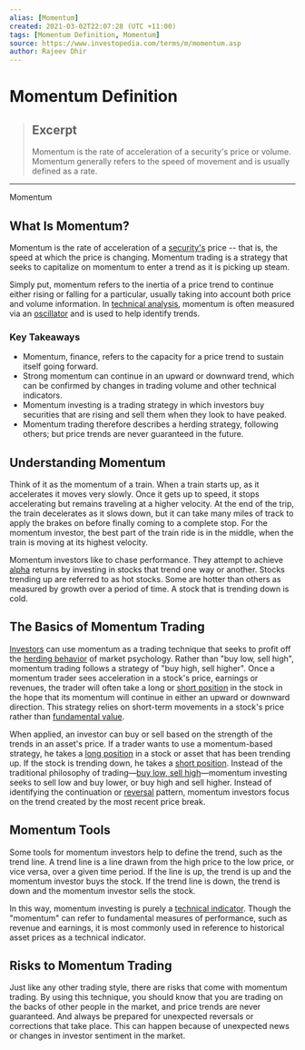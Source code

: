 ```yaml
---
alias: [Momentum]
created: 2021-03-02T22:07:28 (UTC +11:00)
tags: [Momentum Definition, Momentum]
source: https://www.investopedia.com/terms/m/momentum.asp
author: Rajeev Dhir
---
```


# Momentum Definition

> ## Excerpt
> Momentum is the rate of acceleration of a security's price or volume. Momentum generally refers to the speed of movement and is usually defined as a rate.

---

Momentum
## What Is Momentum?

Momentum is the rate of acceleration of a [security's](https://www.investopedia.com/terms/s/security.asp) price -- that is, the speed at which the price is changing. Momentum trading is a strategy that seeks to capitalize on momentum to enter a trend as it is picking up steam.

Simply put, momentum refers to the inertia of a price trend to continue either rising or falling for a particular, usually taking into account both price and volume information. In [technical analysis](https://www.investopedia.com/terms/t/technicalanalysis.asp), momentum is often measured via an [oscillator](https://www.investopedia.com/terms/o/oscillator.asp) and is used to help identify trends.

### Key Takeaways

-   Momentum, finance, refers to the capacity for a price trend to sustain itself going forward.
-   Strong momentum can continue in an upward or downward trend, which can be confirmed by changes in trading volume and other technical indicators.
-   Momentum investing is a trading strategy in which investors buy securities that are rising and sell them when they look to have peaked.
-   Momentum trading therefore describes a herding strategy, following others; but price trends are never guaranteed in the future.

## Understanding Momentum

Think of it as the momentum of a train. When a train starts up, as it accelerates it moves very slowly. Once it gets up to speed, it stops accelerating but remains traveling at a higher velocity. At the end of the trip, the train decelerates as it slows down, but it can take many miles of track to apply the brakes on before finally coming to a complete stop. For the momentum investor, the best part of the train ride is in the middle, when the train is moving at its highest velocity.

Momentum investors like to chase performance. They attempt to achieve [alpha](https://www.investopedia.com/terms/a/alpha.asp) returns by investing in stocks that trend one way or another. Stocks trending up are referred to as hot stocks. Some are hotter than others as measured by growth over a period of time. A stock that is trending down is cold.

## The Basics of Momentum Trading

[Investors](https://www.investopedia.com/terms/i/investor.asp) can use momentum as a trading technique that seeks to profit off the [herding behavior](https://www.investopedia.com/terms/h/herdinstinct.asp) of market psychology. Rather than "buy low, sell high", momentum trading follows a strategy of "buy high, sell higher". Once a momentum trader sees acceleration in a stock's price, earnings or revenues, the trader will often take a long or [short position](https://www.investopedia.com/terms/m/momentum_investing.asp) in the stock in the hope that its momentum will continue in either an upward or downward direction. This strategy relies on short-term movements in a stock's price rather than [fundamental value](https://www.investopedia.com/terms/t/technicalanalysis.asp).

When applied, an investor can buy or sell based on the strength of the trends in an asset's price. If a trader wants to use a momentum-based strategy, he takes a [long position](https://www.investopedia.com/terms/l/long.asp) in a stock or asset that has been trending up. If the stock is trending down, he takes a [short position](https://www.investopedia.com/terms/s/short.asp). Instead of the traditional philosophy of trading—[buy low, sell high](https://www.investopedia.com/articles/investing/081415/look-buy-low-sell-high-strategy.asp)—momentum investing seeks to sell low and buy lower, or buy high and sell higher. Instead of identifying the continuation or [reversal](https://www.investopedia.com/terms/r/reversal.asp) pattern, momentum investors focus on the trend created by the most recent price break.

## Momentum Tools

Some tools for momentum investors help to define the trend, such as the trend line. A trend line is a line drawn from the high price to the low price, or vice versa, over a given time period. If the line is up, the trend is up and the momentum investor buys the stock. If the trend line is down, the trend is down and the momentum investor sells the stock.

In this way, momentum investing is purely a [technical indicator](https://www.investopedia.com/terms/t/technicalindicator.asp). Though the "momentum" can refer to fundamental measures of performance, such as revenue and earnings, it is most commonly used in reference to historical asset prices as a technical indicator.

## Risks to Momentum Trading

Just like any other trading style, there are risks that come with momentum trading. By using this technique, you should know that you are trading on the backs of other people in the market, and price trends are never guaranteed. And always be prepared for unexpected reversals or corrections that take place. This can happen because of unexpected news or changes in investor sentiment in the market.
